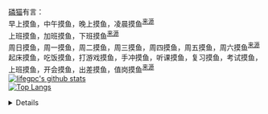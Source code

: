 [磷猫](https://zh.wikipedia.org/wiki/User:WhitePhosphorus)有言：  
早上摸鱼，中午摸鱼，晚上摸鱼，凌晨摸鱼<sup>[来源](https://t.me/wikipedia_zh_game/736361)</sup>  
上班摸鱼，加班摸鱼，下班摸鱼<sup>[来源](https://t.me/wikipedia_zh_game/736363)</sup>  
周日摸鱼，周一摸鱼，周二摸鱼，周三摸鱼，周四摸鱼，周五摸鱼，周六摸鱼<sup>[来源](https://t.me/wikipedia_zh_game/736365)</sup>  
起床摸鱼，吃饭摸鱼，打游戏摸鱼，手冲摸鱼，听课摸鱼，复习摸鱼，考试摸鱼，上班摸鱼，开会摸鱼，出差摸鱼，值岗摸鱼<sup>[来源](https://t.me/wikipedia_zh_game/736369)</sup>  
[![lifegpc's github stats](https://github-readme-stats.vercel.app/api?username=Fei_Bam&show_icons=true&hide_title=false&count_private=true)](https://github.com/anuraghazra/github-readme-stats)  
[![Top Langs](https://github-readme-stats.vercel.app/api/top-langs/?username=Fei_Bam&layout=compact&exclude_repo=lifegpc.github.io&langs_count=10)](https://github.com/anuraghazra/github-readme-stats) 
<details>
<p>
